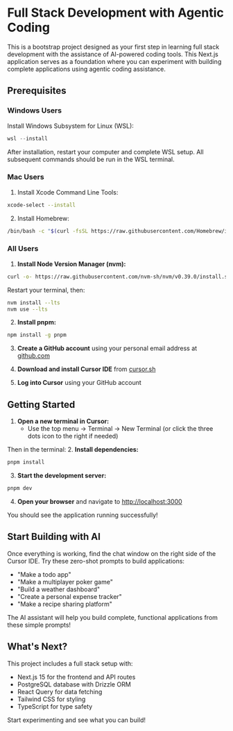 
# Full Stack Development with Agentic Coding

This is a bootstrap project designed as your first step in learning full stack development with the assistance of AI-powered coding tools. This Next.js application serves as a foundation where you can experiment with building complete applications using agentic coding assistance.

## Prerequisites

### Windows Users
Install Windows Subsystem for Linux (WSL):
```powershell
wsl --install
```
After installation, restart your computer and complete WSL setup. All subsequent commands should be run in the WSL terminal.

### Mac Users
1. Install Xcode Command Line Tools:
```bash
xcode-select --install
```

2. Install Homebrew:
```bash
/bin/bash -c "$(curl -fsSL https://raw.githubusercontent.com/Homebrew/install/HEAD/install.sh)"
```

### All Users
1. **Install Node Version Manager (nvm):**
```bash
curl -o- https://raw.githubusercontent.com/nvm-sh/nvm/v0.39.0/install.sh | bash
```
Restart your terminal, then:
```bash
nvm install --lts
nvm use --lts
```

2. **Install pnpm:**
```bash
npm install -g pnpm
```

3. **Create a GitHub account** using your personal email address at [github.com](https://github.com)

4. **Download and install Cursor IDE** from [cursor.sh](https://cursor.sh)

5. **Log into Cursor** using your GitHub account

## Getting Started

1. **Open a new terminal in Cursor:**
   - Use the top menu → Terminal → New Terminal (or click the three dots icon to the right if needed)

Then in the terminal:
2. **Install dependencies:**
```bash
pnpm install
```

3. **Start the development server:**
```bash
pnpm dev
```

4. **Open your browser** and navigate to [http://localhost:3000](http://localhost:3000)

You should see the application running successfully!

## Start Building with AI

Once everything is working, find the chat window on the right side of the Cursor IDE. Try these zero-shot prompts to build applications:

- "Make a todo app"
- "Make a multiplayer poker game"
- "Build a weather dashboard"
- "Create a personal expense tracker"
- "Make a recipe sharing platform"

The AI assistant will help you build complete, functional applications from these simple prompts!

## What's Next?

This project includes a full stack setup with:
- Next.js 15 for the frontend and API routes
- PostgreSQL database with Drizzle ORM
- React Query for data fetching
- Tailwind CSS for styling
- TypeScript for type safety

Start experimenting and see what you can build!
